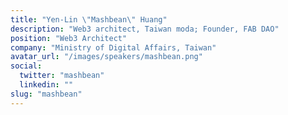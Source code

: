 ```yaml
---
title: "Yen-Lin \"Mashbean\" Huang"
description: "Web3 architect, Taiwan moda; Founder, FAB DAO"
position: "Web3 Architect"
company: "Ministry of Digital Affairs, Taiwan"
avatar_url: "/images/speakers/mashbean.png"
social:
  twitter: "mashbean"
  linkedin: ""
slug: "mashbean"
---
```

